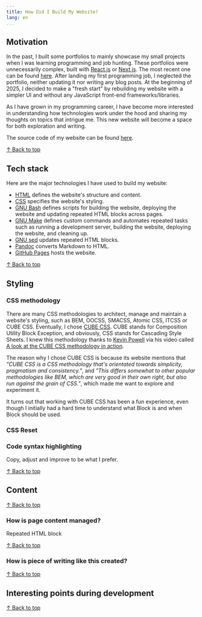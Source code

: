 ```yaml
---
title: How Did I Build My Website?
lang: en
...
```


## Motivation

In the past, I built some portfolios to mainly showcase my small projects
when I was learning programming and job hunting. These portfolios were unnecessarily
complex, built with [React.js](https://react.dev) or [Next.js](https://nextjs.org).
The most recent one can be found [here](https://vnngu.vercel.app/). After landing
my first programming job, I neglected the portfolio, neither updating it nor
writing any blog posts. At the beginning of 2025, I decided to make a "fresh start"
by rebuilding my website with a simpler UI and without any JavaScript front-end
frameworks/libraries.

As I have grown in my programming career, I have become more interested in
understanding how technologies work under the hood and sharing my thoughts on
topics that intrigue me. This new website will become a space for both exploration
and writing.

The source code of my website can be found [here](https://github.com/namvnngu/namvnngu.github.io).

[&#8593; Back to top](#TOC)

## Tech stack

Here are the major technologies I have used to build my website:

- [HTML](https://developer.mozilla.org/en-US/docs/Web/HTML) defines the website's
structure and content.
- [CSS](https://developer.mozilla.org/en-US/docs/Web/CSS) specifies the website's
styling.
- [GNU Bash](https://www.gnu.org/software/bash) defines scripts for building
the website, deploying the website and updating repeated HTML blocks across pages.
- [GNU Make](https://www.gnu.org/software/make) defines custom commands and
automates repeated tasks such as running a development server, building the website,
deploying the website, and cleaning up.
- [GNU sed](https://www.gnu.org/software/sed) updates repeated HTML blocks.
- [Pandoc](https://pandoc.org) converts Markdown to HTML.
- [GitHub Pages](https://pages.github.com) hosts the website.

[&#8593; Back to top](#TOC)

## Styling

### CSS methodology

There are many CSS methodologies to architect, manage and maintain a website's
styling, such as BEM, OOCSS, SMACSS, Atomic CSS, ITCSS or CUBE CSS. Eventually,
I chose [CUBE CSS](https://cube.fyi). CUBE stands for Composition Utility Block
Exception, and obviously, CSS stands for Cascading Style Sheets. I knew this
methodology thanks to [Kevin Powell](https://www.youtube.com/@KevinPowell) via
his video called [A look at the CUBE CSS methodology in action](https://youtu.be/NanhQvnvbR8).

The reason why I chose CUBE CSS is because its website mentions that _"CUBE CSS
is a CSS methodology that's orientated towards simplicity, pragmatism and
consistency."_, and _"This differs somewhat to other popular methodologies like
BEM, which are very good in their own right, but also run against the grain of
CSS."_, which made me want to explore and experiment it.

It turns out that working with CUBE CSS has been a fun experience, even though
I initially had a hard time to understand what Block is and when Block should
be used.

### CSS Reset

### Code syntax highlighting

Copy, adjust and improve to be what I prefer.

[&#8593; Back to top](#TOC)

## Content

[&#8593; Back to top](#TOC)

### How is page content managed?

Repeated HTML block

[&#8593; Back to top](#TOC)

### How is piece of writing like this created?

[&#8593; Back to top](#TOC)

## Interesting points during development

[&#8593; Back to top](#TOC)
